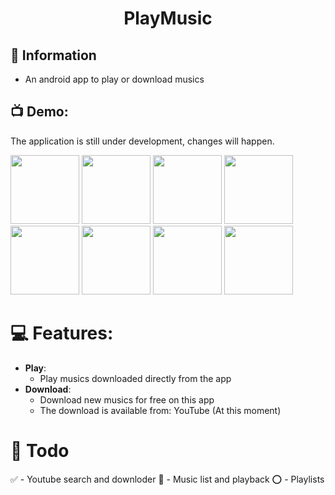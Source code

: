 <h1 align="center">PlayMusic</h1>
  
## 📗 Information

* An android app to play or download musics

## 📺 Demo:
The application is still under development, changes will happen.

<p float="left">
<img src="https://i.imgur.com/BrF6MW1.png" width="110"> <img src="https://i.imgur.com/oTX5O92.png" width="110"> <img src="https://i.imgur.com/BqvBk0V.png" width="110"> <img src="https://i.imgur.com/gYekBfK.png" width="110"> <img src="https://i.imgur.com/BJgtdjv.png" width="110"> <img src="https://i.imgur.com/dtUeAuc.png" width="110"> <img src="https://i.imgur.com/UbDGpqb.png" width="110"> <img src="https://i.imgur.com/WjunyvP.png" width="110">
</p>

# 💻 Features:
- **Play**:
  - Play musics downloaded directly from the app
- **Download**:
  - Download new musics for free on this app
  - The download is available from: YouTube (At this moment)

# 🔨 Todo

✅ - Youtube search and downloder
🔶 - Music list and playback
⭕ - Playlists

